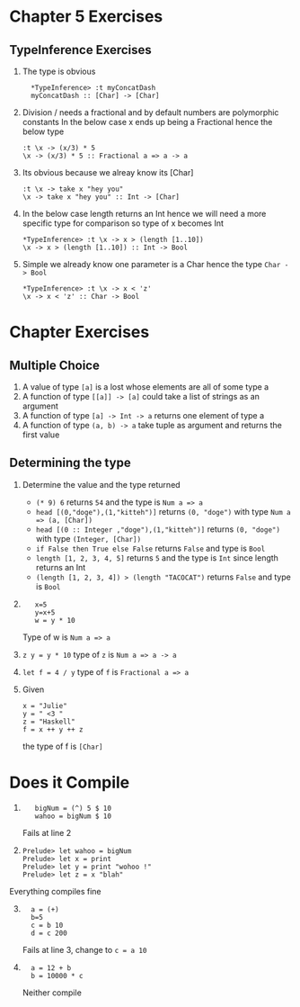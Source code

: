 # Chapter 5 Exercises

## TypeInference Exercises

1. The type is obvious

    ```
      *TypeInference> :t myConcatDash
      myConcatDash :: [Char] -> [Char]
    ```

2. Division / needs a fractional and by default numbers are polymorphic constants
In the below case x ends up being a Fractional hence the below type

      ```
      :t \x -> (x/3) * 5
      \x -> (x/3) * 5 :: Fractional a => a -> a
      ```
  
3. Its obvious because we alreay know its [Char]

      ```
      :t \x -> take x "hey you"
      \x -> take x "hey you" :: Int -> [Char]
      ```

4. In the below case length returns an Int hence we will need a more specific type for comparison so type of x becomes Int

      ```
      *TypeInference> :t \x -> x > (length [1..10])
      \x -> x > (length [1..10]) :: Int -> Bool
      ```
  
5. Simple we already know one parameter is a Char hence the type `Char -> Bool`
  
      ```
      *TypeInference> :t \x -> x < 'z'
      \x -> x < 'z' :: Char -> Bool
      ```
      
# Chapter Exercises

## Multiple Choice

1. A value of type `[a]` is a lost whose elements are all of some type a
2. A function of type `[[a]] -> [a]` could take a list of strings as an argument
3. A function of type `[a] -> Int -> a` returns one element of type a
4. A function of type `(a, b) -> a` take tuple as argument and returns the first value

## Determining the type

1. Determine the value and the type returned
    * `(* 9) 6` returns `54` and the type is `Num a => a`
    * `head [(0,"doge"),(1,"kitteh")]` returns `(0, "doge")` with type `Num a => (a, [Char])`
    * `head [(0 :: Integer ,"doge"),(1,"kitteh")]` returns `(0, "doge")` with type `(Integer, [Char])`
    * `if False then True else False` returns `False` and type is `Bool`
    * `length [1, 2, 3, 4, 5]` returns `5` and the type is `Int` since length returns an Int
    * `(length [1, 2, 3, 4]) > (length "TACOCAT")` returns `False` and type is `Bool`

2. ```
      x=5 
      y=x+5
      w = y * 10
   ```
   Type of w is `Num a => a`   

3. `z y = y * 10` type of `z` is `Num a => a -> a`   
4. `let f = 4 / y` type of `f` is `Fractional a => a`
5. Given
      ```
      x = "Julie"
      y = " <3 "
      z = "Haskell"
      f = x ++ y ++ z
      ```
      the type of f is `[Char]`


# Does it Compile

1. 
   ```
      bigNum = (^) 5 $ 10
      wahoo = bigNum $ 10      
   ```   
   Fails at line 2

2. 
      ```
      Prelude> let wahoo = bigNum
      Prelude> let x = print
      Prelude> let y = print "wohoo !"
      Prelude> let z = x "blah"
      ```
  Everything compiles fine

3.  
    ```
      a = (+) 
      b=5
      c = b 10
      d = c 200      
    ```  
    Fails at line 3, change to `c = a 10`  

4. 
    ```
      a = 12 + b
      b = 10000 * c
    ```
   Neither compile   

